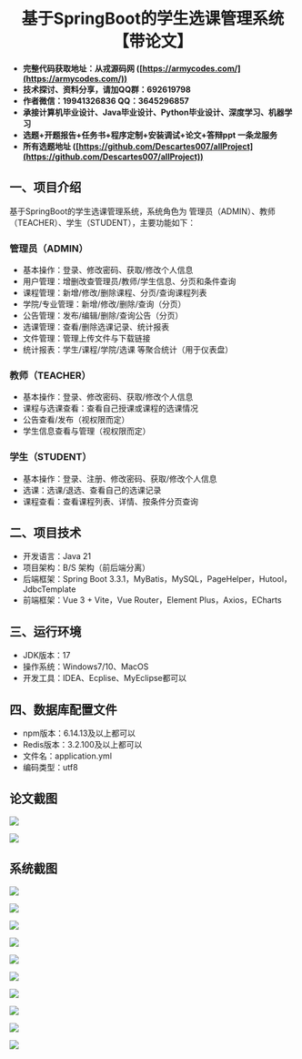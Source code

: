 <h1 align="center">基于SpringBoot的学生选课管理系统【带论文】</h1></p>

- <b>完整代码获取地址：从戎源码网 ([https://armycodes.com/](https://armycodes.com/))</b>
- <b>技术探讨、资料分享，请加QQ群：692619798</b>
- <b>作者微信：19941326836  QQ：3645296857</b>
- <b>承接计算机毕业设计、Java毕业设计、Python毕业设计、深度学习、机器学习</b>
- <b>选题+开题报告+任务书+程序定制+安装调试+论文+答辩ppt 一条龙服务</b>
- <b>所有选题地址 ([https://github.com/Descartes007/allProject](https://github.com/Descartes007/allProject)) </b>

## 一、项目介绍

基于SpringBoot的学生选课管理系统，系统角色为 管理员（ADMIN）、教师（TEACHER）、学生（STUDENT），主要功能如下：
### 管理员（ADMIN）
- 基本操作：登录、修改密码、获取/修改个人信息
- 用户管理：增删改查管理员/教师/学生信息、分页和条件查询
- 课程管理：新增/修改/删除课程、分页/查询课程列表
- 学院/专业管理：新增/修改/删除/查询（分页）
- 公告管理：发布/编辑/删除/查询公告（分页）
- 选课管理：查看/删除选课记录、统计报表
- 文件管理：管理上传文件与下载链接
- 统计报表：学生/课程/学院/选课 等聚合统计（用于仪表盘）
### 教师（TEACHER）
- 基本操作：登录、修改密码、获取/修改个人信息
- 课程与选课查看：查看自己授课或课程的选课情况
- 公告查看/发布（视权限而定）
- 学生信息查看与管理（视权限而定）
### 学生（STUDENT）
- 基本操作：登录、注册、修改密码、获取/修改个人信息
- 选课：选课/退选、查看自己的选课记录
- 课程查看：查看课程列表、详情、按条件分页查询

## 二、项目技术

- 开发语言：Java 21
- 项目架构：B/S 架构（前后端分离）
- 后端框架：Spring Boot 3.3.1，MyBatis，MySQL，PageHelper，Hutool，JdbcTemplate
- 前端框架：Vue 3 + Vite，Vue Router，Element Plus，Axios，ECharts


## 三、运行环境

- JDK版本：17
- 操作系统：Windows7/10、MacOS
- 开发工具：IDEA、Ecplise、MyEclipse都可以

## 四、数据库配置文件

- npm版本：6.14.13及以上都可以
- Redis版本：3.2.100及以上都可以
- 文件名：application.yml
- 编码类型：utf8

## 论文截图

![](screenshot/1.png)

![](screenshot/2.png)

## 系统截图

![](screenshot/3.png)

![](screenshot/4.png)

![](screenshot/5.png)

![](screenshot/6.png)

![](screenshot/7.png)

![](screenshot/8.png)

![](screenshot/9.png)

![](screenshot/10.png)

![](screenshot/11.png)

![](screenshot/12.png)
